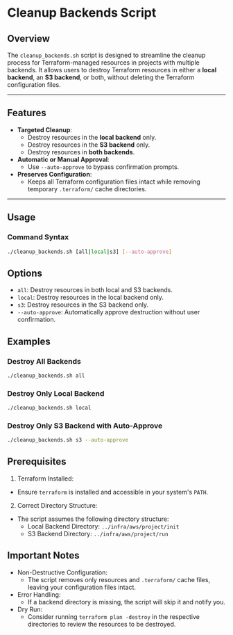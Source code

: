 # Cleanup Backends Script

## Overview
The `cleanup_backends.sh` script is designed to streamline the cleanup process for Terraform-managed resources in projects with multiple backends. It allows users to destroy Terraform resources in either a **local backend**, an **S3 backend**, or both, without deleting the Terraform configuration files.

---

## Features
- **Targeted Cleanup**:
  - Destroy resources in the **local backend** only.
  - Destroy resources in the **S3 backend** only.
  - Destroy resources in **both backends**.
- **Automatic or Manual Approval**:
  - Use `--auto-approve` to bypass confirmation prompts.
- **Preserves Configuration**:
  - Keeps all Terraform configuration files intact while removing temporary `.terraform/` cache directories.

---

## Usage

### Command Syntax
```bash
./cleanup_backends.sh [all|local|s3] [--auto-approve]
```
## Options
* `all`: Destroy resources in both local and S3 backends.
* `local`: Destroy resources in the local backend only.
* `s3`: Destroy resources in the S3 backend only.
* `--auto-approve`: Automatically approve destruction without user confirmation.

## Examples
### Destroy All Backends
```bash
./cleanup_backends.sh all
```
### Destroy Only Local Backend
```bash
./cleanup_backends.sh local
```
### Destroy Only S3 Backend with Auto-Approve
```bash
./cleanup_backends.sh s3 --auto-approve
```

## Prerequisites
1. Terraform Installed:
* Ensure `terraform` is installed and accessible in your system's `PATH`.
2. Correct Directory Structure:
* The script assumes the following directory structure:
  * Local Backend Directory: `../infra/aws/project/init`
  * S3 Backend Directory: `../infra/aws/project/run`

## Important Notes
* Non-Destructive Configuration:
  * The script removes only resources and `.terraform/` cache files, leaving your configuration files intact.
* Error Handling:
  * If a backend directory is missing, the script will skip it and notify you.
* Dry Run:
  * Consider running `terraform plan -destroy` in the respective directories to review the resources to be destroyed.
